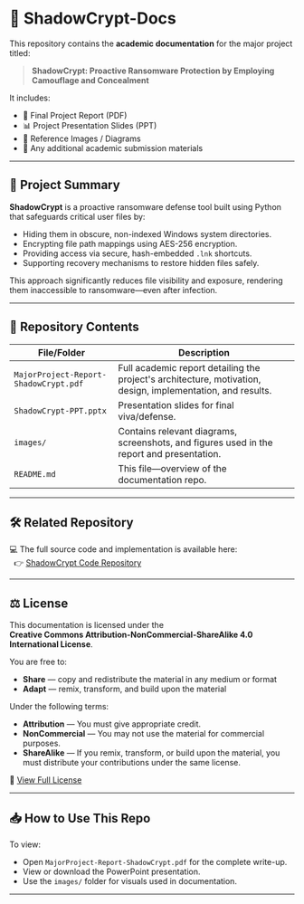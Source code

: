 # 📄 ShadowCrypt-Docs

This repository contains the **academic documentation** for the major project titled:

> **ShadowCrypt: Proactive Ransomware Protection by Employing Camouflage and Concealment**

It includes:
- 📘 Final Project Report (PDF)
- 📊 Project Presentation Slides (PPT)
- 📸 Reference Images / Diagrams
- 📝 Any additional academic submission materials

---

## 📌 Project Summary

**ShadowCrypt** is a proactive ransomware defense tool built using Python that safeguards critical user files by:

- Hiding them in obscure, non-indexed Windows system directories.
- Encrypting file path mappings using AES-256 encryption.
- Providing access via secure, hash-embedded `.lnk` shortcuts.
- Supporting recovery mechanisms to restore hidden files safely.

This approach significantly reduces file visibility and exposure, rendering them inaccessible to ransomware—even after infection.

---

## 📂 Repository Contents

| File/Folder | Description |
|-------------|-------------|
| `MajorProject-Report-ShadowCrypt.pdf` | Full academic report detailing the project's architecture, motivation, design, implementation, and results. |
| `ShadowCrypt-PPT.pptx` | Presentation slides for final viva/defense. |
| `images/` | Contains relevant diagrams, screenshots, and figures used in the report and presentation. |
| `README.md` | This file—overview of the documentation repo. |

---

## 🛠️ Related Repository

💻 The full source code and implementation is available here:  
&nbsp;&nbsp;👉 [ShadowCrypt Code Repository](https://github.com/Raqeeb27/ShadowCrypt)

---

## ⚖️ License

This documentation is licensed under the  
**Creative Commons Attribution-NonCommercial-ShareAlike 4.0 International License**.

You are free to:
- **Share** — copy and redistribute the material in any medium or format
- **Adapt** — remix, transform, and build upon the material

Under the following terms:
- **Attribution** — You must give appropriate credit.
- **NonCommercial** — You may not use the material for commercial purposes.
- **ShareAlike** — If you remix, transform, or build upon the material, you must distribute your contributions under the same license.

🔗 [View Full License](https://creativecommons.org/licenses/by-nc-sa/4.0/legalcode)

---

## 📥 How to Use This Repo

To view:
- Open `MajorProject-Report-ShadowCrypt.pdf` for the complete write-up.
- View or download the PowerPoint presentation.
- Use the `images/` folder for visuals used in documentation.

---
